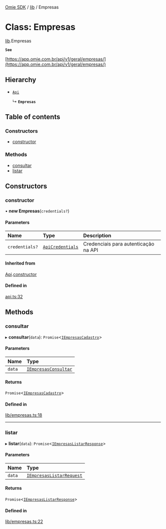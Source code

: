 [Omie SDK](../README.md) / [lib](../modules/lib.md) / Empresas

# Class: Empresas

[lib](../modules/lib.md).Empresas

**`See`**

[https://app.omie.com.br/api/v1/geral/empresas/](https://app.omie.com.br/api/v1/geral/empresas/)

## Hierarchy

- [`Api`](index.Api.md)

  ↳ **`Empresas`**

## Table of contents

### Constructors

- [constructor](lib.Empresas.md#constructor)

### Methods

- [consultar](lib.Empresas.md#consultar)
- [listar](lib.Empresas.md#listar)

## Constructors

### constructor

• **new Empresas**(`credentials?`)

#### Parameters

| Name | Type | Description |
| :------ | :------ | :------ |
| `credentials?` | [`ApiCredentials`](../modules/index.md#apicredentials) | Credenciais para autenticação na API |

#### Inherited from

[Api](index.Api.md).[constructor](index.Api.md#constructor)

#### Defined in

[api.ts:32](https://github.com/lucas-bogos/omie-sdk/blob/96c014c/src/api.ts#L32)

## Methods

### consultar

▸ **consultar**(`data`): `Promise`<[`IEmpresasCadastro`](../interfaces/types.IEmpresasCadastro.md)\>

#### Parameters

| Name | Type |
| :------ | :------ |
| `data` | [`IEmpresasConsultar`](../interfaces/types.IEmpresasConsultar.md) |

#### Returns

`Promise`<[`IEmpresasCadastro`](../interfaces/types.IEmpresasCadastro.md)\>

#### Defined in

[lib/empresas.ts:18](https://github.com/lucas-bogos/omie-sdk/blob/96c014c/src/lib/empresas.ts#L18)

___

### listar

▸ **listar**(`data`): `Promise`<[`IEmpresasListarResponse`](../interfaces/types.IEmpresasListarResponse.md)\>

#### Parameters

| Name | Type |
| :------ | :------ |
| `data` | [`IEmpresasListarRequest`](../interfaces/types.IEmpresasListarRequest.md) |

#### Returns

`Promise`<[`IEmpresasListarResponse`](../interfaces/types.IEmpresasListarResponse.md)\>

#### Defined in

[lib/empresas.ts:22](https://github.com/lucas-bogos/omie-sdk/blob/96c014c/src/lib/empresas.ts#L22)
